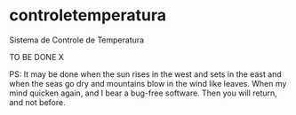 # controletemperatura
Sistema de Controle de Temperatura

TO BE DONE X

PS: It may be done when the sun rises in the west and sets in the east and when the seas go dry and mountains blow in the wind like leaves. When my mind quicken again, and I bear a bug-free software. Then you will return, and not before.
